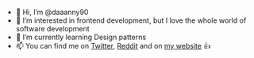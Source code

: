 - 👋 Hi, I’m @daaanny90
- 👀 I’m interested in frontend development, but I love the whole world of software development
- 🌱 I’m currently learning Design patterns
- 📫 You can find me on [Twitter](https://twitter.com/Danny_Spina), [Reddit](https://www.reddit.com/user/daaanny90) and on [my website](https://dannyspina.com) 👍

<!---
daaanny90/daaanny90 is a ✨ special ✨ repository because its `README.md` (this file) appears on your GitHub profile.
You can click the Preview link to take a look at your changes.
--->
